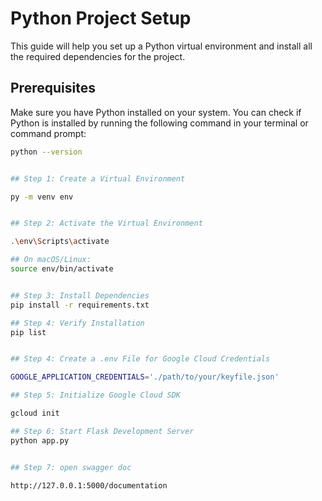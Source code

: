 # Python Project Setup

This guide will help you set up a Python virtual environment and install all the required dependencies for the project.

## Prerequisites

Make sure you have Python installed on your system. You can check if Python is installed by running the following command in your terminal or command prompt:

```bash
python --version


## Step 1: Create a Virtual Environment

py -m venv env


## Step 2: Activate the Virtual Environment

.\env\Scripts\activate

## On macOS/Linux:
source env/bin/activate


## Step 3: Install Dependencies
pip install -r requirements.txt

## Step 4: Verify Installation
pip list


## Step 4: Create a .env File for Google Cloud Credentials

GOOGLE_APPLICATION_CREDENTIALS='./path/to/your/keyfile.json'

## Step 5: Initialize Google Cloud SDK

gcloud init

## Step 6: Start Flask Development Server
python app.py


## Step 7: open swagger doc

http://127.0.0.1:5000/documentation

```
